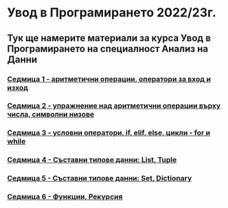 # Увод в Програмирането 2022/23г.

## Тук ще намерите материали за курса Увод в Програмирането на специалност Анализ на Данни 

### [Седмица 1 - аритметични операции, оператори за вход и изход](https://github.com/Kaisiq/UP-Students/blob/main/week1/week1_code.py)
### [Седмица 2 - упражнение над аритметични операции върху числа, символни низове](https://github.com/Kaisiq/UP-Students/tree/main/week2)
### [Седмица 3 - условни оператори, if, elif, else, цикли - for и while](https://github.com/Kaisiq/UP-Students/tree/main/week3)
### [Седмица 4 - Съставни типове данни: List, Tuple](https://github.com/Kaisiq/UP-Students/tree/main/week4)
### [Седмица 5 - Съставни типове данни: Set, Dictionary](https://github.com/Kaisiq/UP-Students/tree/main/week5)
### [Седмица 6 - Функции, Рекурсия](https://github.com/Kaisiq/UP-Students/tree/main/week6)